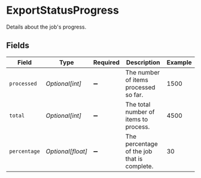 # ExportStatusProgress

Details about the job's progress.


## Fields

| Field                                       | Type                                        | Required                                    | Description                                 | Example                                     |
| ------------------------------------------- | ------------------------------------------- | ------------------------------------------- | ------------------------------------------- | ------------------------------------------- |
| `processed`                                 | *Optional[int]*                             | :heavy_minus_sign:                          | The number of items processed so far.       | 1500                                        |
| `total`                                     | *Optional[int]*                             | :heavy_minus_sign:                          | The total number of items to process.       | 4500                                        |
| `percentage`                                | *Optional[float]*                           | :heavy_minus_sign:                          | The percentage of the job that is complete. | 30                                          |